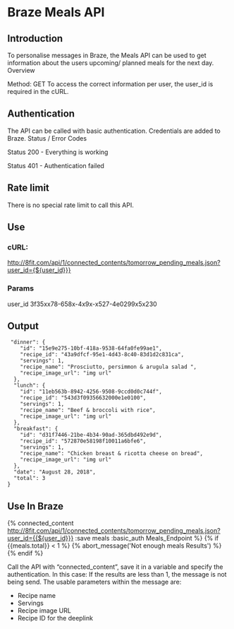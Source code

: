 # Braze Meals API

## Introduction

To personalise messages in Braze, the Meals API can be used to get information about the users upcoming/ planned meals for the next day.
Overview

Method: GET
To access the correct information per user, the user_id is required in the cURL.

## Authentication

The API can be called with basic authentication. Credentials are added to Braze.
Status / Error Codes

Status 200 - Everything is working

Status 401 - Authentication failed 

## Rate limit

There is no special rate limit to call this API.

## Use
### cURL: 
http://8fit.com/api/1/connected_contents/tomorrow_pending_meals.json?user_id={${user_id}}}

### Params
user_id 
3f35xx78-658x-4x9x-x527-4e0299x5x230 

## Output

```{
 "dinner": {
    "id": "15e9e275-10bf-418a-9538-64fa0fe99ae1",   
    "recipe_id": "43a9dfcf-95e1-4d43-8c40-83d1d2c831ca",    
    "servings": 1,    
    "recipe_name": "Prosciutto, persimmon & arugula salad ",    
    "recipe_image_url": "img url"
  },
  "lunch": {
    "id": "11eb563b-8942-4256-9508-9ccd0d0c744f",
    "recipe_id": "543d3f09356632000e1e0100", 
    "servings": 1,    
    "recipe_name": "Beef & broccoli with rice",
    "recipe_image_url": "img url"
  },
  "breakfast": { 
    "id": "d31f7446-21be-4b34-90ad-365dbd492e9d",   
    "recipe_id": "572870e58198f10011a6bfe6",   
    "servings": 1,    
    "recipe_name": "Chicken breast & ricotta cheese on bread",    
    "recipe_image_url": "img url"
  },
  "date": "August 28, 2018", 
  "total": 3
}
```

## Use In Braze

{% connected_content http://8fit.com/api/1/connected_contents/tomorrow_pending_meals.json?user_id={{${user_id}}} :save meals :basic_auth Meals_Endpoint %} {% if {{meals.total}} < 1 %} 
{% abort_message('Not enough meals Results') %} {% endif %} 

Call the API with “connected_content”, save it in a variable and specify the authentication.
In this case: If the results are less than 1, the message is not being send. The usable parameters within the message are:
* Recipe name
* Servings
* Recipe image URL 
* Recipe ID for the deeplink

